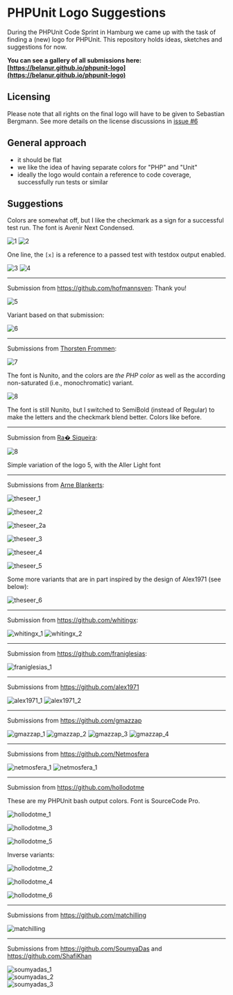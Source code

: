 # PHPUnit Logo Suggestions

During the PHPUnit Code Sprint in Hamburg we came up with the task of finding a (new) logo for PHPUnit. This repository holds ideas, sketches and suggestions for now.

**You can see a gallery of all submissions here: [https://belanur.github.io/phpunit-logo](https://belanur.github.io/phpunit-logo)**

## Licensing

Please note that all rights on the final logo will have to be given to Sebastian Bergmann. See more details on the license discussions in [issue #6](../../issues/6)

## General approach

- it should be flat
- we like the idea of having separate colors for "PHP" and "Unit"
- ideally the logo would contain a reference to code coverage, successfully run tests or similar

## Suggestions

Colors are somewhat off, but I like the checkmark as a sign for a successful test run. The font is Avenir Next Condensed.

![1](suggestions/belanur/logo_1.png)
![2](suggestions/belanur/logo_2.png)

One line, the `[x]` is a reference to a passed test with testdox output enabled.

![3](suggestions/belanur/logo_3.png)
![4](suggestions/belanur/logo_4.png)

----

Submission from https://github.com/hofmannsven: Thank you!

![5](suggestions/hofmannsven/logo_5.png)

Variant based on that submission:

![6](suggestions/belanur/logo_6.png)

----

Submissions from [Thorsten Frommen](https://github.com/tfrommen):

![7](suggestions/tfrommen/logo_7.png)

The font is Nunito, and the colors are _the PHP color_ as well as the according non-saturated (i.e., monochromatic) variant.

![8](suggestions/tfrommen/logo_8.png)

The font is still Nunito, but I switched to SemiBold (instead of Regular) to make the letters and the checkmark blend better. Colors like before.

----



Submission from [Ra� Siqueira](https://github.com/raisiqueira):



![8](suggestions/raisiqueira/logo_8.png)



Simple variation of the logo 5, with the Aller Light font



----

Submissions from [Arne Blankerts](https://github.com/theseer):


![theseer_1](suggestions/theseer/theseer_logo_1.png)

![theseer_2](suggestions/theseer/theseer_logo_2.png)


![theseer_2a](suggestions/theseer/theseer_logo_2a.png)

![theseer_3](suggestions/theseer/theseer_logo_3.png)

![theseer_4](suggestions/theseer/theseer_logo_4.png)

![theseer_5](suggestions/theseer/theseer_logo_5.png)



Some more variants that are in part inspired by the design of Alex1971 (see below): 


![theseer_6](suggestions/theseer/theseer_logo_6.png)

----

Submission from https://github.com/whitingx:

![whitingx_1](suggestions/whitingx/phpunit-logo-idea.png)
![whitingx_2](suggestions/whitingx/phpunit-logo-tagline-idea.png)

----

Submission from https://github.com/franiglesias:

![franiglesias_1](suggestions/franiglesias/phpunit-logo-franiglesias.png)

----

Submissions from https://github.com/alex1971

![alex1971_1](suggestions/alex1971/alex1971_1.png)
![alex1971_2](suggestions/alex1971/alex1971_2.png)

----

Submissions from https://github.com/gmazzap

![gmazzap_1](suggestions/gmazzap/gmazzap.png)
![gmazzap_2](suggestions/gmazzap/gmazzap_inverse.png)
![gmazzap_3](suggestions/gmazzap/gmazzap_2.png)
![gmazzap_4](suggestions/gmazzap/gmazzap_2_inverse.png)

---- 

Submissions from https://github.com/Netmosfera

![netmosfera_1](suggestions/netmosfera/v1.png)
![netmosfera_1](suggestions/netmosfera/v1b.png)

----

Submission from https://github.com/hollodotme

These are my PHPUnit bash output colors. Font is SourceCode Pro.

![hollodotme_1](suggestions/hollodotme/PHPUnitLogo-01.png)

![hollodotme_3](suggestions/hollodotme/PHPUnitLogo-03.png)

![hollodotme_5](suggestions/hollodotme/PHPUnitLogo-05.png)

Inverse variants:

![hollodotme_2](suggestions/hollodotme/PHPUnitLogo-02.png)

![hollodotme_4](suggestions/hollodotme/PHPUnitLogo-04.png)

![hollodotme_6](suggestions/hollodotme/PHPUnitLogo-06.png)

----

Submissions from https://github.com/matchilling

![matchilling](suggestions/matchilling/phpunit_logo.png)

----

Submissions from https://github.com/SoumyaDas and https://github.com/ShafiKhan

![soumyadas_1](suggestions/SoumyaDas/php_unit---3--.png)  
![soumyadas_2](suggestions/SoumyaDas/php_unit---4-----Copy.png)  
![soumyadas_3](suggestions/SoumyaDas/php_unit---4--.png)  

